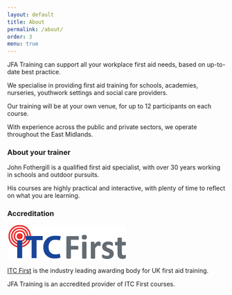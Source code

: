 ```yaml
---
layout: default
title: About
permalink: /about/
order: 3
menu: true
---
```

JFA Training can support all your workplace first aid needs, based on up-to-date best practice.

We specialise in providing first aid training for schools, academies, nurseries, youthwork settings and social care providers.

Our training will be at your own venue, for up to 12 participants on each course.

With experience across the public and private sectors, we operate throughout the East Midlands.

### About your trainer

John Fothergill is a qualified first aid specialist, with over 30 years working in schools and outdoor pursuits.

His courses are highly practical and interactive, with plenty of time to reflect on what you are learning.

### Accreditation

<img class="image left" src="/images/itcfirst-logo.gif" alt="ITC First logo" />

<a href="https://www.itcfirst.org.uk/" target="_blank">ITC First</a> is the industry leading awarding body for UK first aid training.

JFA Training is an accredited provider of ITC First courses.

